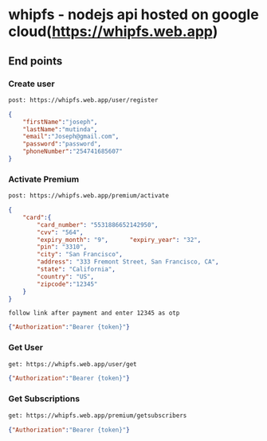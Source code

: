 # whipfs - nodejs api hosted on google cloud(https://whipfs.web.app)


## End points

### Create user
```bash
post: https://whipfs.web.app/user/register
```
```json
{ 
    "firstName":"joseph",
    "lastName":"mutinda",
    "email":"Joseph@gmail.com",
    "password":"password", 
    "phoneNumber":"254741685607"
}
```

### Activate Premium
```bash
post: https://whipfs.web.app/premium/activate
```
```json
{
    "card":{
        "card_number": "5531886652142950",
        "cvv": "564",
        "expiry_month": "9",      "expiry_year": "32",
        "pin": "3310",
        "city": "San Francisco",
        "address": "333 Fremont Street, San Francisco, CA",
        "state": "California",
        "country": "US",
        "zipcode":"12345"
    }
}
```
```
follow link after payment and enter 12345 as otp
```
```json
{"Authorization":"Bearer {token}"}
```
### Get User
```bash
get: https://whipfs.web.app/user/get
```
```json
{"Authorization":"Bearer {token}"}
```

### Get Subscriptions
```bash
get: https://whipfs.web.app/premium/getsubscribers
```
```json
{"Authorization":"Bearer {token}"}
```
